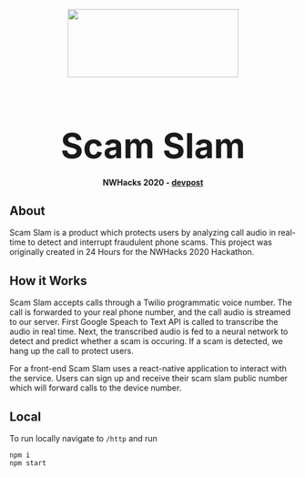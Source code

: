 
<p align="center">
  <img width="300" height="120" src="https://drive.google.com/uc?export=view&id=1pXQlqD8-T1IuCoMwZ9Eu1fYpS_IRiKr0">
</p>
<h2 align="center" style="font-size:60px; font-weight:bold; margin-bottom:0px"> Scam Slam </h2>
<h4 align="center"> NWHacks 2020 - <a target='_blank' href='https://devpost.com/software/scamslam'> devpost </a> </h4>

## About
Scam Slam is a product which protects users by analyzing call audio in real-time to detect and interrupt fraudulent phone scams. This project was originally created in 24 Hours for the NWHacks 2020 Hackathon.

## How it Works
Scam Slam accepts calls through a Twilio programmatic voice number. The call is forwarded to your real phone number, and the call audio is streamed to our server. First Google Speach to Text API is called to transcribe the audio in real time. Next, the transcribed audio is fed to a neural network to detect and predict whether a scam is occuring. If a scam is detected, we hang up the call to protect users.

For a front-end Scam Slam uses a react-native application to interact with the service. Users can sign up and receive their scam slam public number which will forward calls to the device number.

## Local
To run locally navigate to `/http` and run
```
npm i
npm start
```